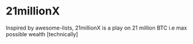 # 21millionX
Inspired by awesome-lists, 21millionX is a play on 21 million BTC i.e max possible wealth [technically]
